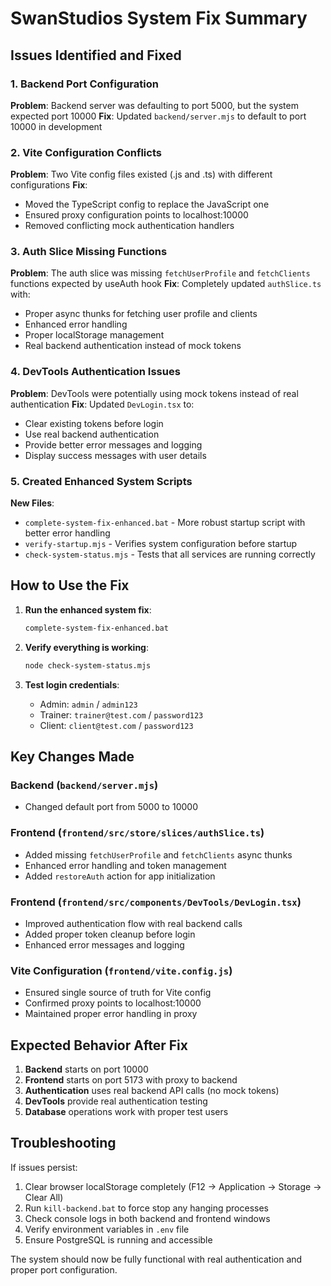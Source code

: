 # SwanStudios System Fix Summary

## Issues Identified and Fixed

### 1. Backend Port Configuration
**Problem**: Backend server was defaulting to port 5000, but the system expected port 10000
**Fix**: Updated `backend/server.mjs` to default to port 10000 in development

### 2. Vite Configuration Conflicts
**Problem**: Two Vite config files existed (.js and .ts) with different configurations
**Fix**: 
- Moved the TypeScript config to replace the JavaScript one
- Ensured proxy configuration points to localhost:10000
- Removed conflicting mock authentication handlers

### 3. Auth Slice Missing Functions
**Problem**: The auth slice was missing `fetchUserProfile` and `fetchClients` functions expected by useAuth hook
**Fix**: Completely updated `authSlice.ts` with:
- Proper async thunks for fetching user profile and clients
- Enhanced error handling
- Proper localStorage management
- Real backend authentication instead of mock tokens

### 4. DevTools Authentication Issues
**Problem**: DevTools were potentially using mock tokens instead of real authentication
**Fix**: Updated `DevLogin.tsx` to:
- Clear existing tokens before login
- Use real backend authentication
- Provide better error messages and logging
- Display success messages with user details

### 5. Created Enhanced System Scripts
**New Files**:
- `complete-system-fix-enhanced.bat` - More robust startup script with better error handling
- `verify-startup.mjs` - Verifies system configuration before startup
- `check-system-status.mjs` - Tests that all services are running correctly

## How to Use the Fix

1. **Run the enhanced system fix**:
   ```bash
   complete-system-fix-enhanced.bat
   ```

2. **Verify everything is working**:
   ```bash
   node check-system-status.mjs
   ```

3. **Test login credentials**:
   - Admin: `admin` / `admin123`
   - Trainer: `trainer@test.com` / `password123`
   - Client: `client@test.com` / `password123`

## Key Changes Made

### Backend (`backend/server.mjs`)
- Changed default port from 5000 to 10000

### Frontend (`frontend/src/store/slices/authSlice.ts`)
- Added missing `fetchUserProfile` and `fetchClients` async thunks
- Enhanced error handling and token management
- Added `restoreAuth` action for app initialization

### Frontend (`frontend/src/components/DevTools/DevLogin.tsx`)
- Improved authentication flow with real backend calls
- Added proper token cleanup before login
- Enhanced error messages and logging

### Vite Configuration (`frontend/vite.config.js`)
- Ensured single source of truth for Vite config
- Confirmed proxy points to localhost:10000
- Maintained proper error handling in proxy

## Expected Behavior After Fix

1. **Backend** starts on port 10000
2. **Frontend** starts on port 5173 with proxy to backend
3. **Authentication** uses real backend API calls (no mock tokens)
4. **DevTools** provide real authentication testing
5. **Database** operations work with proper test users

## Troubleshooting

If issues persist:

1. Clear browser localStorage completely (F12 → Application → Storage → Clear All)
2. Run `kill-backend.bat` to force stop any hanging processes
3. Check console logs in both backend and frontend windows
4. Verify environment variables in `.env` file
5. Ensure PostgreSQL is running and accessible

The system should now be fully functional with real authentication and proper port configuration.
